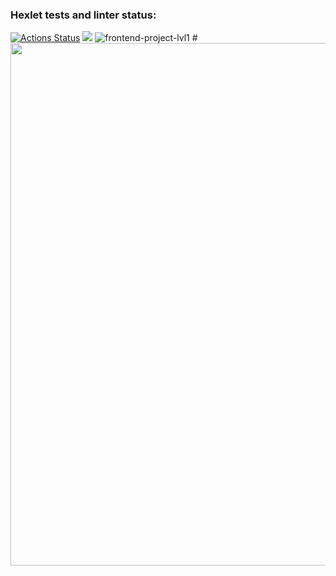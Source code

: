 ### Hexlet tests and linter status:
[![Actions Status](https://github.com/sraduhin/frontend-project-lvl1/workflows/hexlet-check/badge.svg)](https://github.com/sraduhin/frontend-project-lvl1/actions)
<a href="https://codeclimate.com/github/codeclimate/codeclimate/maintainability"><img src="https://api.codeclimate.com/v1/badges/a99a88d28ad37a79dbf6/maintainability" /></a>
![frontend-project-lvl1](https://github.com/sraduhin/frontend-project-lvl1/actions/workflows/makefile.yml/badge.svg)
#<a href="https://asciinema.org/a/f2iAnh9g9yGwOWtPHoQ8iuqqu"><img src="https://asciinema.org/a/f2iAnh9g9yGwOWtPHoQ8iuqqu" width="836"/></a>
<script src="https://asciinema.org/a/f2iAnh9g9yGwOWtPHoQ8iuqqu" id="asciicast-14" async></script>
